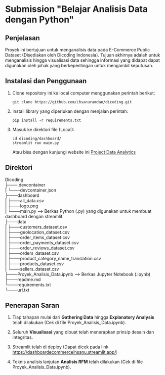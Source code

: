 # Submission "Belajar Analisis Data dengan Python"

## Penjelasan

Proyek ini bertujuan untuk menganalisis data pada E-Commerce Public Dataset (Disediakan oleh Dicoding Indonesia). Tujuan akhirnya adalah untuk menganalisis hingga visualisasi data sehingga informasi yang didapat dapat digunakan oleh pihak yang berkepentingan untuk mengambil keputusan.

## Instalasi dan Penggunaan

1. Clone repository ini ke local computer menggunakan perintah berikut:

   ```shell
   git clone https://github.com/ihsanuramdan/dicoding.git
   ```

2. Install library yang diperlukan dengan menjalan perintah:
   ```shell
   pip install -r requirements.txt
   ```

3. Masuk ke direktori file (Local):

   ```shell
   cd dicoding/dashboard/
   streamlit run main.py
   ```

   Atau bisa dengan kunjungi website ini [Project Data Analytics](https://dashboardecommerceihsanu.streamlit.app/)

## Direktori

Dicoding\
├───.devcontainer\
| └───devcontainer.json\
├───dashboard\
| ├───all_data.csv\
| ├───logo.png\
| └───main.py --> Berkas Python (.py) yang digunakan untuk membuat dashboard dengan streamlit.\
├───data\
| ├───customers_dataset.csv\
| ├───geolocation_dataset.csv\
| ├───order_items_dataset.csv\
| ├───order_payments_dataset.csv\
| ├───order_reviews_dataset.csv\
| ├───orders_dataset.csv\
| ├───product_category_name_translation.csv\
| ├───products_dataset.csv\
| └───sellers_dataset.csv\
├───Proyek_Analisis_Data.ipynb --> Berkas Jupyter Notebook (.ipynb)\
├───readme.md\
└───requirements.txt\
└───url.txt

## Penerapan Saran

1. Tiap tahapan mulai dari **Gathering Data** hingga **Explanatory Analysis** telah dilakukan (Cek di file Proyek_Analisis_Data.ipynb).

2. Seluruh **Visualisasi** yang dibuat telah menerapkan prinsip desain dan integritas.

3. Streamlit telah di deploy (Dapat dicek pada link https://dashboardecommerceihsanu.streamlit.app/)

4. Teknis analisis lanjutan **Analisis RFM** telah dilakukan (Cek di file Proyek_Analisis_Data.ipynb).